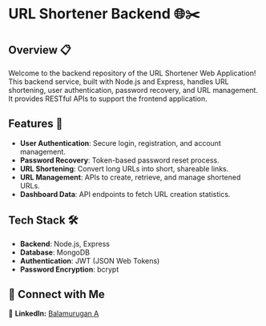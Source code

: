 # URL Shortener Backend 🌐✂️

## Overview 📋
Welcome to the backend repository of the URL Shortener Web Application! This backend service, built with Node.js and Express, handles URL shortening, user authentication, password recovery, and URL management. It provides RESTful APIs to support the frontend application.

## Features 🚀
- **User Authentication**: Secure login, registration, and account management.
- **Password Recovery**: Token-based password reset process.
- **URL Shortening**: Convert long URLs into short, shareable links.
- **URL Management**: APIs to create, retrieve, and manage shortened URLs.
- **Dashboard Data**: API endpoints to fetch URL creation statistics.

## Tech Stack 🛠️
- **Backend**: Node.js, Express
- **Database**: MongoDB
- **Authentication**: JWT (JSON Web Tokens)
- **Password Encryption**: bcrypt

## 🤝 Connect with Me

💼 **LinkedIn:** [Balamurugan A](https://www.linkedin.com/in/balamurugan-a/)<br>
